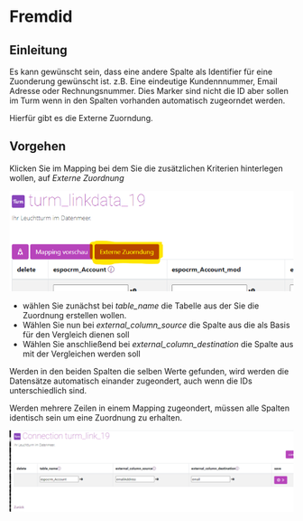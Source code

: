 # Fremdid

## Einleitung 

Es kann gewünscht sein, dass eine andere Spalte als Identifier für eine Zuonderung gewünscht ist. 
z.B. Eine eindeutige Kundennnummer, Email Adresse oder Rechnungsnummer. 
Dies Marker sind nicht die ID aber sollen im Turm wenn in den Spalten vorhanden automatisch zugeorndet werden. 

Hierfür gibt es die Externe Zuorndung.


## Vorgehen 

Klicken Sie im Mapping bei dem Sie die zusätzlichen Kriterien hinterlegen wollen, auf *Externe Zuordnung* 

 ![Zuorndung](../../img/Externe_Zuorndung.png)


- wählen Sie  zunächst bei *table_name* die Tabelle aus der Sie die Zuordnung erstellen wollen. 
- Wählen Sie nun bei *external_column_source* die Spalte aus die als Basis für den Vergleich dienen soll
- Wählen Sie anschließend bei *external_column_destination* die Spalte aus mit der Vergleichen werden soll

Werden in den beiden Spalten die selben Werte gefunden, wird werden die Datensätze automatisch einander zugeondert, auch wenn die IDs unterschiedlich sind.  


Werden mehrere Zeilen in einem Mapping zugeondert, müssen alle Spalten identisch sein um eine Zuordnung zu erhalten. 
 
![alt text](../../img/Externe_Zuorndung_mapping.png)